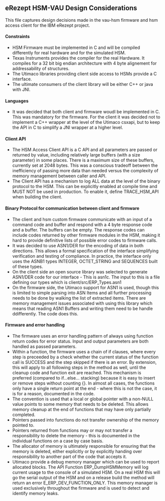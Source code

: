 ## eRezept HSM-VAU Design Considerations

This file captures design decisions made in the vau-hsm firmware and hsm access client for the IBM eRezept project.

#### Constraints
- HSM Firmware must be implemented in C and will be compiled differently for real hardware and for the simulated HSM.
- Texas Instruments provides the compiler for the real Hardware.   It compiles for a 32 bit big endian architecture with 4 byte alignement for addressability of structures.
- The Utimaco libraries providing client side access to HSMs provide a C interface.
- The ultimate consumers of the client library will be either C++ or java with JNI.

#### Languages
- It was decided that both client and firmware woudl be implemented in C.   This was mandatory for the firmware.   For the client it was decided not to implement a C++ wrapper at the level of the Utimaco csxapi, but to keep the API in C to simplify a JNI wrapper at a higher level.

#### Client API
- The HSM Access Client API is a C API and all parameters are passed or returned by value, including relatively large buffers (with a size parameter) in some places.   There is a maximum size  of these buffers, currently set at 2048 bytes.   This was a conscious tradeoff between the inefficiency of passing more data than needed versus the complexity of memory management between caller and API.
- The Client API has a mechanism to log ALL data at the level of the binary protocol to the HSM.   This can be explicitly enabled at compile time and MUST NOT be used in production.   To enable it, define TRACE_HSM_API when building the client.

#### Binary Protocol for communication between client and firmware
- The client and hsm custom firmware communicate with an input of a command code and buffer and respond with a 4 byte response code and a buffer.   The buffers can be empty.   The response codes can include codes returned by other firmware modules in the HSM, making it hard to provide definitive lists of possible error codes to firmware calls.
- It was decided to use ASN1/DER for the encoding of data in both directions.   This allows a formal specification of the interface simplifying verification and testing of compliance.   In practice, the interface only uses the ASNB1 types INTEGER, OCTET_STRING and SEQUENCES built of these types.
- On the client side an open source library was selected to generate ASN1/DER code for our interface - This is asn1c.   The input to this is a file defining our types which is client/src/ERP_Types.asn1
- On the firmware side, the Utimaco support for ASN1 is used, though this is limited to simple parsing into ASN Items and all further processing needs to be done by walking the list of extracted items.   There are memory management issues associated with using this library which means that reading ASN1 Buffers and writing them need to be handle ddifferently.   The code does this.

#### Firmware and error handling
- The firmware uses an error handling pattern of always using function return codes for error status.   Input and output parameters are both handled as passed parameters.
- Within a function, the firmware uses a chain of if clauses, where every step is preceeded by a check whether the current status of the function call is SUCCESS and the step skipped if there is an error.   By extension, this will apply to all following steps in the method as well, until the cleanup code and function exit are reached.   This mechanism is preferred (compared to if...else... stacking) because it is easy to insert or remove steps without counting {}.   In almost all cases, the functions only have a single return point at the end - where this is not the case, it is for a reason, documented in the code.
- The convention is used that a local or global pointer with a non-NULL value points to some memory that needs to be deleted.   This allows memory cleanup at the end of functions that may have only partially completed.
- Pointers passed into functions do not transfer ownership of the memory pointed to.
- Pointers returned from functions may or may not transfer a responsibility to delete the memory - this is documented in the individual functions on a case by case basis.
- The allocator of memory is ultimately responsible for ensuring that the memory is deleted, either explicitly or by explicitly handing over responsibility to another part of the code that accepts it.
- Utimaco provide a debug memory manager which can be used to report allocated blocks.   The API Function ERP_DumpHSMMemory will log current usage to the console of a simulated HSM.   On a real HSM this will go the serial output of the HSM and on a release build the method will return an error E_ERP_DEV_FUNCTION_ONLY.   This memory manager is used exclusively throughout the firmware and is used to detect and identify memory leaks.
